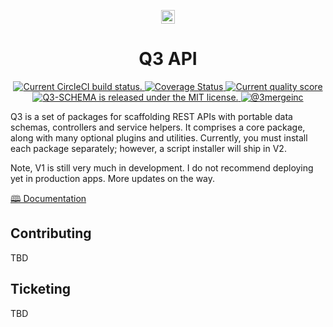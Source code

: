 <p align="center">
    <img alt="3merge" src="https://github.com/3merge/q3-client/blob/master/logo.png" width="22" />
</p>

<h1 align="center">
  Q3 API
</h1>

<p align="center">
  <a href="https://circleci.com/gh/3merge/q3-schema">
    <img src="https://circleci.com/gh/3merge/q3-schema.svg?style=shield" alt="Current CircleCI build status." />
  </a>
    <a href="https://coveralls.io/github/3merge/q3-client?branch=master"><img src="https://coveralls.io/repos/github/3merge/q3-client/badge.svg?branch=master" alt="Coverage Status" />
    </a>
    <a href="https://bettercodehub.com/">
    <img src="https://bettercodehub.com/edge/badge/3merge/q3-schema?branch=master" alt="Current quality score" />
  </a>
  <a href="https://github.com/3merge/q3-schema/blob/master/LICENSE">
    <img src="https://img.shields.io/badge/license-MIT-blue.svg" alt="Q3-SCHEMA is released under the MIT license." />
  </a>
  <a href="https://twitter.com/intent/follow?screen_name=3mergeinc">
    <img src="https://img.shields.io/twitter/follow/3mergeinc.svg?label=3merge" alt="@3mergeinc" />
  </a>
</p>

<p>Q3 is a set of packages for scaffolding REST APIs with portable data schemas, controllers and service helpers. It comprises a core package, along with many optional plugins and utilities. Currently, you must install each package separately; however, a script installer will ship in V2.</p>

<p>Note, V1 is still very much in development. I do not recommend deploying yet in production apps. More updates on the way.</p>

<p><a href="https://3merge.gitbook.io/q3/">🕮 Documentation</a></p>

<h2>Contributing</h2>
<p>TBD</p>

<h2>Ticketing</h2>
<p>TBD</p>